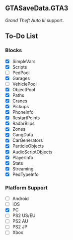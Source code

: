 ## GTASaveData.GTA3
*Grand Theft Auto III* support.

## To-Do List
### Blocks
- [x] SimpleVars
- [x] Scripts
- [ ] PedPool
- [x] Garages
- [ ] VehiclePool
- [x] ObjectPool
- [x] Paths
- [x] Cranes
- [x] Pickups
- [x] PhoneInfo
- [x] RestartPoints
- [x] RadarBlips
- [x] Zones
- [x] GangData
- [x] CarGenerators
- [x] ParticleObjects
- [x] AudioScriptObjects
- [x] PlayerInfo
- [x] Stats
- [x] Streaming
- [x] PedTypeInfo

### Platform Support
- [ ] Android
- [ ] iOS
- [x] PC
- [ ] PS2 US/EU
- [ ] PS2 AU
- [ ] PS2 JP
- [ ] Xbox
